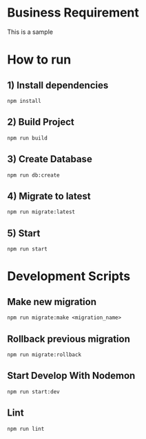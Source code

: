 # Business Requirement

This is a sample

# How to run

## 1) Install dependencies

```
npm install
```

## 2) Build Project

```
npm run build
```

## 3) Create Database

```
npm run db:create
```

## 4) Migrate to latest

```
npm run migrate:latest
```

## 5) Start

```
npm run start
```

# Development Scripts

## Make new migration

```
npm run migrate:make <migration_name>
```

## Rollback previous migration

```
npm run migrate:rollback
```

## Start Develop With Nodemon

```
npm run start:dev
```

## Lint

```
npm run lint
```
